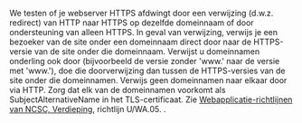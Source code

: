 We testen of je webserver HTTPS afdwingt door een verwijzing (d.w.z. redirect) van HTTP naar HTTPS op dezelfde domeinnaam of door ondersteuning van alleen HTTPS. In geval van verwijzing, verwijs je een bezoeker van de site onder een domeinnaam direct door naar de HTTPS-versie van de site onder die domeinnaam. Verwijst u domeinnamen onderling ook door (bijvoorbeeld de versie zonder 'www.' naar de versie met 'www.'), doe die doorverwijzing dan tussen de HTTPS-versies van de site onder die domeinnamen. Verwijs geen domeinnamen naar elkaar door via HTTP. Zorg dat elk van de domeinnamen voorkomt als SubjectAlternativeName in het TLS-certificaat. Zie [Webapplicatie-richtlijnen van NCSC, Verdieping](https://www.ncsc.nl/actueel/whitepapers/ict-beveiligingsrichtlijnen-voor-webapplicaties.html), richtlijn U/WA.05.
.
